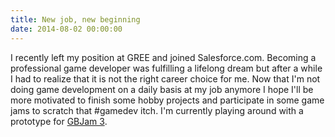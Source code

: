 ```yaml
---
title: New job, new beginning
date: 2014-08-02 00:00:00
---
```

I recently left my position at GREE and joined Salesforce.com. Becoming a professional game developer was fulfilling a lifelong dream
but after a while I had to realize that it is not the right career choice for me. Now that I'm not doing game development on a daily
basis at my job anymore I hope I'll be more motivated to finish some hobby projects and participate in some game jams to scratch that
\#gamedev itch. I'm currently playing around with a prototype for [GBJam 3](http://jams.gamejolt.io/gbjam3).